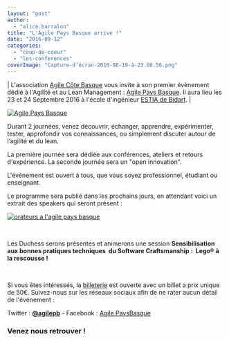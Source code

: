 ```yaml
---
layout: "post"
author: 
  - "alice.barralon"
title: "L'Agile Pays Basque arrive !"
date: "2016-09-12"
categories: 
  - "coup-de-coeur"
  - "les-conferences"
coverImage: "Capture-d’écran-2016-08-19-à-23.08.56.png"
---
```


| L'association [Agile Côte Basque](http://agile-paysbasque.fr/#about) vous invite à son premier évènement dédié à l'Agilité et au Lean Management : [Agile Pays Basque](http://agile-paysbasque.fr/). Il aura lieu les 23 et 24 Septembre 2016 à l'école d'ingénieur [ESTIA de Bidart](https://www.google.fr/maps?q=Technopole+Izarbel,+97+all%C3%A9e+Th%C3%A9odore+Monod,+ESTIA+2,,+,+,+fr). |

[![Agile Pays Basque](/assets/2016/09/2016-09-12-lagile-pays-basque-arrive/apb2-1024x328.png)](/assets/2016/09/2016-09-12-lagile-pays-basque-arrive/apb2.png)

Durant 2 journées, venez découvrir, échanger, apprendre, expérimenter, tester, approfondir vos connaissances, ou simplement discuter autour de l’agilité et du lean.

La première journée sera dédiée aux conférences, ateliers et retours d'expérience. La seconde journée sera un "open innovation".

L'événement est ouvert à tous, que vous soyez professionnel, étudiant ou enseignant.

Le programme sera publié dans les prochains jours, en attendant voici un extrait des speakers qui seront présent :

[![orateurs a l'agile pays basque](/assets/2016/09/2016-09-12-lagile-pays-basque-arrive/apb_speakers-996x1024.png)](/assets/2016/09/2016-09-12-lagile-pays-basque-arrive/apb_speakers.png)

 

Les Duchess serons présentes et animerons une session ****Sensibilisation aux bonnes pratiques techniques  du Software Craftsmanship :  Lego® à la rescousse !****

 

Si vous êtes intéressés, la [billeterie](https://www.helloasso.com/associations/agile-cote-basque/evenements/agile-pays-basque) est ouverte avec un billet a prix unique de 50€. Suivez-nous sur les réseaux sociaux afin de ne rater aucun détail de l'événement :

Twitter : **[@agilepb](https://twitter.com/agilepb)** - Facebook : [Agile PaysBasque](https://www.facebook.com/AgilePaysBasque?fref=ts)

### Venez nous retrouver !
